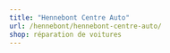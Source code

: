 ```yaml
---
title: "Hennebont Centre Auto"
url: /hennebont/hennebont-centre-auto/
shop: réparation de voitures
---
```

